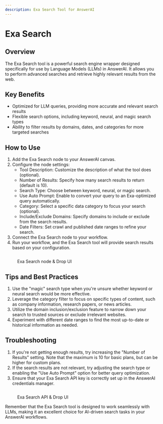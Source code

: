 ```yaml
---
description: Exa Search Tool for AnswerAI
---
```


# Exa Search

## Overview

The Exa Search tool is a powerful search engine wrapper designed specifically for use by Language Models (LLMs) in AnswerAI. It allows you to perform advanced searches and retrieve highly relevant results from the web.

## Key Benefits

-   Optimized for LLM queries, providing more accurate and relevant search results
-   Flexible search options, including keyword, neural, and magic search types
-   Ability to filter results by domains, dates, and categories for more targeted searches

## How to Use

1. Add the Exa Search node to your AnswerAI canvas.
2. Configure the node settings:
    - Tool Description: Customize the description of what the tool does (optional).
    - Number of Results: Specify how many search results to return (default is 10).
    - Search Type: Choose between keyword, neural, or magic search.
    - Use Auto Prompt: Enable to convert your query to an Exa-optimized query automatically.
    - Category: Select a specific data category to focus your search (optional).
    - Include/Exclude Domains: Specify domains to include or exclude from the search results.
    - Date Filters: Set crawl and published date ranges to refine your search.
3. Connect the Exa Search node to your workflow.
4. Run your workflow, and the Exa Search tool will provide search results based on your configuration.

<!-- TODO: Add a screenshot of the Exa Search node configuration panel -->
<figure><img src="/.gitbook/assets/screenshots/exasearch.png" alt="" /><figcaption><p> Exa Search node  &#x26; Drop UI</p></figcaption></figure>

## Tips and Best Practices

1. Use the "magic" search type when you're unsure whether keyword or neural search would be more effective.
2. Leverage the category filter to focus on specific types of content, such as company information, research papers, or news articles.
3. Utilize the domain inclusion/exclusion feature to narrow down your search to trusted sources or exclude irrelevant websites.
4. Experiment with different date ranges to find the most up-to-date or historical information as needed.

## Troubleshooting

1. If you're not getting enough results, try increasing the "Number of Results" setting. Note that the maximum is 10 for basic plans, but can be higher for custom plans.
2. If the search results are not relevant, try adjusting the search type or enabling the "Use Auto Prompt" option for better query optimization.
3. Ensure that your Exa Search API key is correctly set up in the AnswerAI credentials manager.

<!-- TODO: Add a screenshot showing where to input the Exa Search API key in the credentials manager -->
<figure><img src="/.gitbook/assets/screenshots/exaapi.png" alt="" /><figcaption><p> Exa Search API  &#x26; Drop UI</p></figcaption></figure>
Remember that the Exa Search tool is designed to work seamlessly with LLMs, making it an excellent choice for AI-driven search tasks in your AnswerAI workflows.
